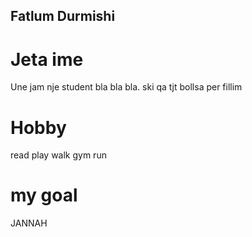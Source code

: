 ## Fatlum Durmishi

# Jeta ime
Une jam nje student bla bla bla.
ski qa tjt bollsa per fillim

# Hobby
read
play
walk
gym
run

# my goal
JANNAH